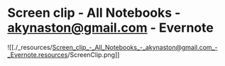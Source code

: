 # Screen clip - All Notebooks - akynaston@gmail.com - Evernote

![[./_resources/Screen_clip_-_All_Notebooks_-_akynaston@gmail.com_-_Evernote.resources/ScreenClip.png]]
